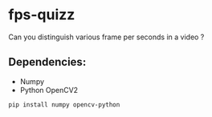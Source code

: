 # fps-quizz
 Can you distinguish various frame per seconds in a video ?



## Dependencies:

* Numpy
* Python OpenCV2

```bash
pip install numpy opencv-python
```

